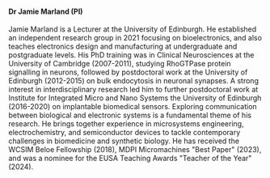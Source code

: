 #### **Dr Jamie Marland (PI)**

Jamie Marland is a Lecturer at the University of Edinburgh. He established an independent  research group in 2021 focusing on bioelectronics, and also teaches electronics design and manufacturing at undergraduate and postgraduate levels. His PhD training was in Clinical Neurosciences at the University of Cambridge (2007-2011), studying RhoGTPase protein signalling in neurons, followed by postdoctoral work at the University of Edinburgh (2012-2015) on bulk endocytosis in neuronal synapses. A strong interest in interdisciplinary research led him to further postdoctoral work at Institute for Integrated Micro and Nano Systems the University of Edinburgh (2016-2020) on implantable biomedical sensors. Exploring communication between biological and electronic systems is a fundamental theme of his research. He brings together experience in microsystems engineering, electrochemistry, and semiconductor devices to tackle contemporary challenges in biomedicine and synthetic biology. He has received the WCSIM Beloe Fellowship (2018), MDPI Micromachines "Best Paper" (2023), and was a nominee for the EUSA Teaching Awards "Teacher of the Year" (2024).